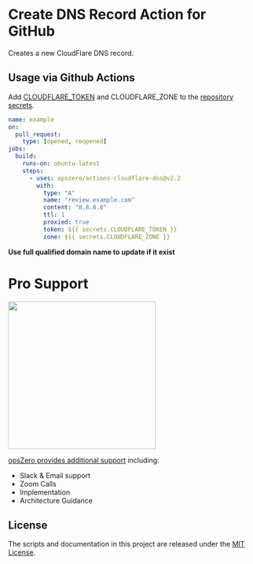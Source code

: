 # Create DNS Record Action for GitHub

Creates a new CloudFlare DNS record.

## Usage via Github Actions

Add [CLOUDFLARE_TOKEN](https://developers.cloudflare.com/api/tokens/create) and CLOUDFLARE_ZONE to the [repository secrets](https://docs.github.com/en/actions/configuring-and-managing-workflows/creating-and-storing-encrypted-secrets).

```yaml
name: example
on:
  pull_request:
    type: [opened, reopened]
jobs:
  build:
    runs-on: ubuntu-latest
    steps:
      - uses: opszero/actions-cloudflare-dns@v2.2
        with:
          type: "A"
          name: "review.example.com"
          content: "8.8.8.8"
          ttl: 1
          proxied: true
          token: ${{ secrets.CLOUDFLARE_TOKEN }}
          zone: ${{ secrets.CLOUDFLARE_ZONE }}
```

**Use full qualified domain name to update if it exist**

# Pro Support

<a href="https://www.opszero.com"><img src="http://assets.opszero.com/images/opszero_11_29_2016.png" width="300px"/></a>

[opsZero provides additional support](https://www.opszero.com/devops) including:

- Slack & Email support
- Zoom Calls
- Implementation
- Architecture Guidance

## License

The scripts and documentation in this project are released under the [MIT License](LICENSE).
